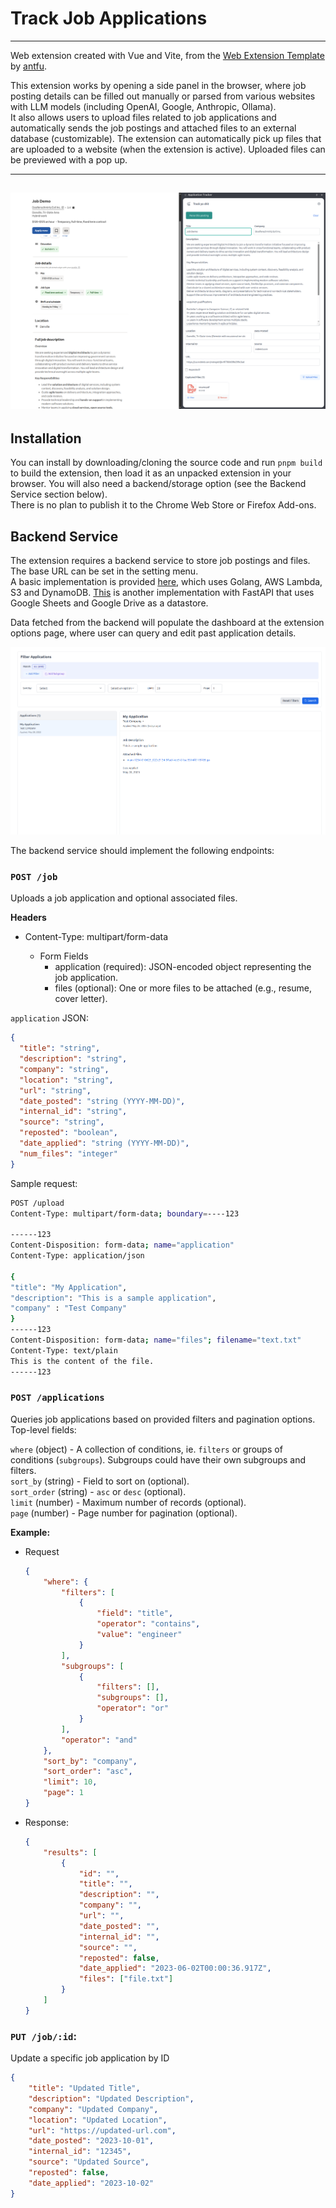 # Track Job Applications

---------------------------
Web extension created with Vue and Vite, from
the [Web Extension Template](https://github.com/anthttps://github.com/antfu-collective/vitesse-webext)
by [antfu](https://github.com/antfu).

This extension works by opening a side panel in the browser, where job posting details can be filled out manually or
parsed from various websites with LLM models (including OpenAI, Google, Anthropic, Ollama). \
It also allows users to
upload files related to job applications and
automatically sends the job postings and attached files to an external database (customizable).
The extension can automatically pick up files that are uploaded to a website (when the extension is active).
Uploaded files can be previewed with a pop up.


----------------
![demo](assets/ext.png)
----------------

## Installation

You can install by downloading/cloning the source code and run `pnpm build` to build the extension, then load it as an
unpacked extension in your browser. You will also need a backend/storage option (see the Backend Service section
below).\
There is no plan to publish it to the Chrome Web Store or Firefox Add-ons.

## Backend Service

The extension requires a backend service to store job postings and files. The base URL can be set in the setting menu.\
A basic implementation is provided [here](https://github.com/mac-op/job-tracker-backend), which uses Golang, AWS Lambda,
S3 and DynamoDB. [This](https://github.com/mac-op/app-tracker-sheets) is another implementation with FastAPI that uses
Google Sheets and Google Drive as a datastore.

Data fetched from the backend will populate the dashboard at the extension options page, where user can query and edit
past application details.

![img](./assets/dashboard.png)

The backend service should implement the following endpoints:

### `POST /job`

Uploads a job application and optional associated files.

**Headers**

- Content-Type: multipart/form-data

    - Form Fields
        - application (required): JSON-encoded object representing the job application.
        - files (optional): One or more files to be attached (e.g., resume, cover letter).

`application` JSON:

  ```json
  {
    "title": "string",
    "description": "string",
    "company": "string",
    "location": "string",
    "url": "string",
    "date_posted": "string (YYYY-MM-DD)",
    "internal_id": "string",
    "source": "string",
    "reposted": "boolean",
    "date_applied": "string (YYYY-MM-DD)",
    "num_files": "integer"
}
  ```

Sample request:

  ```bash
  POST /upload
  Content-Type: multipart/form-data; boundary=----123
  
  ------123
  Content-Disposition: form-data; name="application"
  Content-Type: application/json
  
  {
  "title": "My Application",
  "description": "This is a sample application",
  "company" : "Test Company"
  }
  ------123
  Content-Disposition: form-data; name="files"; filename="text.txt"
  Content-Type: text/plain
  This is the content of the file.
  ------123
  ```

### `POST /applications`

Queries job applications based on provided filters and pagination options. Top-level fields:

`where` (object) - A collection of conditions, ie. `filters` or groups of conditions (`subgroups`). Subgroups could have
their own subgroups and filters. \
`sort_by` (string) - Field to sort on (optional).\
`sort_order` (string) - `asc` or `desc` (optional).\
`limit` (number) - Maximum number of records (optional).\
`page` (number) - Page number for pagination (optional).

**Example:**

- Request
    ```json
    {
        "where": {
            "filters": [
                {
                    "field": "title",
                    "operator": "contains",
                    "value": "engineer"
                }
            ],
            "subgroups": [
                {
                    "filters": [],
                    "subgroups": [],
                    "operator": "or"
                }
            ],
            "operator": "and"
        },
        "sort_by": "company",
        "sort_order": "asc",
        "limit": 10,
        "page": 1
    }
    ```
- Response:

    ```json
    {
        "results": [
            {
                "id": "",
                "title": "",
                "description": "",
                "company": "",
                "url": "",
                "date_posted": "",
                "internal_id": "",
                "source": "",
                "reposted": false,
                "date_applied": "2023-06-02T00:00:36.917Z",
                "files": ["file.txt"]
            }
        ]
    }
    ```

### `PUT /job/:id`:

Update a specific job application by ID

```json
{
    "title": "Updated Title",
    "description": "Updated Description",
    "company": "Updated Company",
    "location": "Updated Location",
    "url": "https://updated-url.com",
    "date_posted": "2023-10-01",
    "internal_id": "12345",
    "source": "Updated Source",
    "reposted": false,
    "date_applied": "2023-10-02"
}
```
